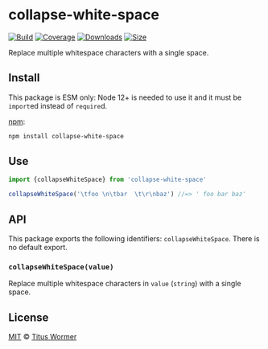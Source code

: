 # collapse-white-space

[![Build][build-badge]][build]
[![Coverage][coverage-badge]][coverage]
[![Downloads][downloads-badge]][downloads]
[![Size][size-badge]][size]

Replace multiple whitespace characters with a single space.

## Install

This package is ESM only: Node 12+ is needed to use it and it must be `import`ed
instead of `require`d.

[npm][]:

```sh
npm install collapse-white-space
```

## Use

```js
import {collapseWhiteSpace} from 'collapse-white-space'

collapseWhiteSpace('\tfoo \n\tbar  \t\r\nbaz') //=> ' foo bar baz'
```

## API

This package exports the following identifiers: `collapseWhiteSpace`.
There is no default export.

### `collapseWhiteSpace(value)`

Replace multiple whitespace characters in `value` (`string`) with a single
space.

## License

[MIT][license] © [Titus Wormer][author]

<!-- Definitions -->

[build-badge]: https://github.com/wooorm/collapse-white-space/workflows/main/badge.svg

[build]: https://github.com/wooorm/collapse-white-space/actions

[coverage-badge]: https://img.shields.io/codecov/c/github/wooorm/collapse-white-space.svg

[coverage]: https://codecov.io/github/wooorm/collapse-white-space

[downloads-badge]: https://img.shields.io/npm/dm/collapse-white-space.svg

[downloads]: https://www.npmjs.com/package/collapse-white-space

[size-badge]: https://img.shields.io/bundlephobia/minzip/collapse-white-space.svg

[size]: https://bundlephobia.com/result?p=collapse-white-space

[npm]: https://docs.npmjs.com/cli/install

[license]: license

[author]: https://wooorm.com
